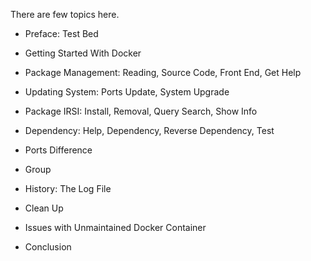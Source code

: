There are few topics here.

*	Preface: Test Bed

*	Getting Started With Docker

*	Package Management: Reading, Source Code, Front End, Get Help

*	Updating System: Ports Update, System Upgrade

*	Package IRSI: Install, Removal, Query Search, Show Info

*	Dependency: Help, Dependency, Reverse Dependency, Test

*	Ports Difference

*	Group

*	History: The Log File

*	Clean Up

*	Issues with Unmaintained Docker Container

*	Conclusion

[//]: <> ( -- -- -- links below -- -- -- )
